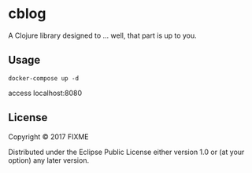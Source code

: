 # cblog

A Clojure library designed to ... well, that part is up to you.

## Usage

```
docker-compose up -d
```
access localhost:8080

## License

Copyright © 2017 FIXME

Distributed under the Eclipse Public License either version 1.0 or (at
your option) any later version.
